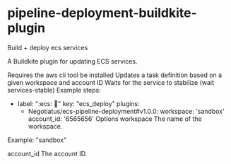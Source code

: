 # pipeline-deployment-buildkite-plugin
Build + deploy ecs services

A Buildkite plugin for updating ECS services.

Requires the aws cli tool be installed
Updates a task definition based on a given workspace and account ID
Waits for the service to stabilize (wait services-stable)
Example
steps:
  - label: ":ecs: :rocket:"
    key: "ecs_deploy"
    plugins:
      - Negotiatus/ecs-pipeline-deployment#v1.0.0:
          workspace: 'sandbox'
          account_id: '6565656'
Options
workspace
The name of the workspace.

Example: "sandbox"

account_id
The account ID.
